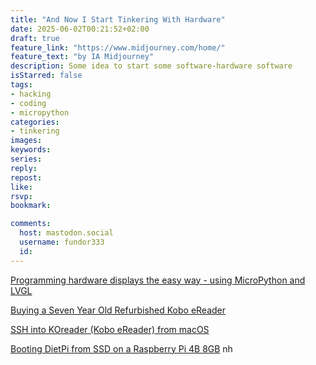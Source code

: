 ```yaml
---
title: "And Now I Start Tinkering With Hardware"
date: 2025-06-02T00:21:52+02:00
draft: true
feature_link: "https://www.midjourney.com/home/"
feature_text: "by IA Midjourney"
description: Some idea to start some software-hardware software
isStarred: false
tags:
- hacking
- coding
- micropython
categories:
- tinkering
images:
keywords:
series:
reply:
repost:
like:
rsvp:
bookmark:

comments:
  host: mastodon.social
  username: fundor333
  id:
---
```


[Programming hardware displays the easy way - using MicroPython and LVGL](https://2025.pycon.it/en/event/programming-hardware-displays-the-easy-way-using-micropython-and-lvgl)

[Buying a Seven Year Old Refurbished Kobo eReader](https://eclecticpassions.net/blog/refurbished-ereader-kobo-aura-one/)

[SSH into KOreader (Kobo eReader) from macOS](https://www.burgeonlab.com/2024/ssh-into-koreader-kobo-ereader-from-macos/)

[Booting DietPi from SSD on a Raspberry Pi 4B 8GB](https://www.burgeonlab.com/2023/booting-dietpi-from-ssd-on-a-raspberry-pi-4b-8gb/)
nh
